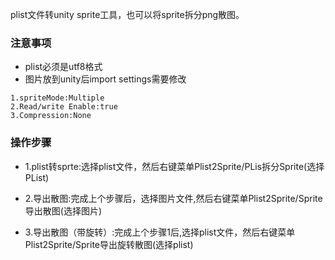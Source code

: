 plist文件转unity sprite工具，也可以将sprite拆分png散图。

### 注意事项
- plist必须是utf8格式
- 图片放到unity后import settings需要修改
```
1.spriteMode:Multiple
2.Read/write Enable:true 
3.Compression:None
```

### 操作步骤
- 1.plist转sprte:选择plist文件，然后右键菜单Plist2Sprite/PLis拆分Sprite(选择PList)

- 2.导出散图:完成上个步骤后，选择图片文件,然后右键菜单Plist2Sprite/Sprite导出散图(选择图片)

- 3.导出散图（带旋转）:完成上个步骤1后,选择plist文件，然后右键菜单Plist2Sprite/Sprite导出旋转散图(选择plist)